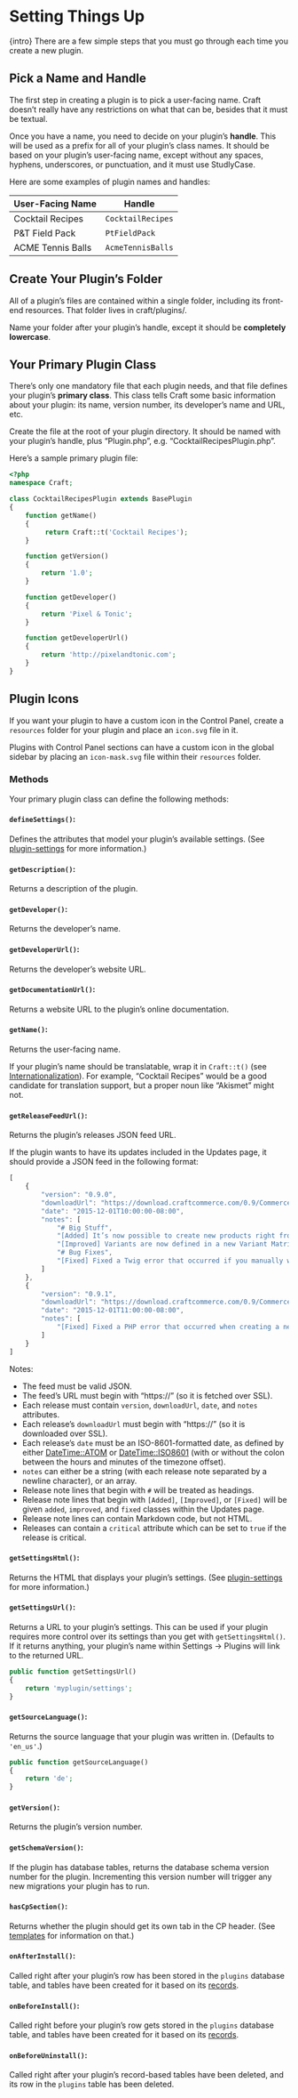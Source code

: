 # Setting Things Up

{intro} There are a few simple steps that you must go through each time you create a new plugin.

## Pick a Name and Handle

The first step in creating a plugin is to pick a user-facing name. Craft doesn’t really have any restrictions on what that can be, besides that it must be textual.

Once you have a name, you need to decide on your plugin’s **handle**. This will be used as a prefix for all of your plugin’s class names. It should be based on your plugin’s user-facing name, except without any spaces, hyphens, underscores, or punctuation, and it must use StudlyCase.

Here are some examples of plugin names and handles:

| User-Facing Name  | Handle
| ----------------- | -----------------
| Cocktail Recipes  | `CocktailRecipes`
| P&T Field Pack    | `PtFieldPack`
| ACME Tennis Balls | `AcmeTennisBalls`


## Create Your Plugin’s Folder

All of a plugin’s files are contained within a single folder, including its front-end resources. That folder lives in craft/plugins/.

Name your folder after your plugin’s handle, except it should be **completely lowercase**.

## Your Primary Plugin Class

There’s only one mandatory file that each plugin needs, and that file defines your plugin’s **primary class**. This class tells Craft some basic information about your plugin: its name, version number, its developer’s name and URL, etc.

Create the file at the root of your plugin directory. It should be named with your plugin’s handle, plus “Plugin.php”, e.g. “CocktailRecipesPlugin.php”.

Here’s a sample primary plugin file:

```php
<?php
namespace Craft;

class CocktailRecipesPlugin extends BasePlugin
{
    function getName()
    {
         return Craft::t('Cocktail Recipes');
    }

    function getVersion()
    {
        return '1.0';
    }

    function getDeveloper()
    {
        return 'Pixel & Tonic';
    }

    function getDeveloperUrl()
    {
        return 'http://pixelandtonic.com';
    }
}
```

## Plugin Icons

If you want your plugin to have a custom icon in the Control Panel, create a `resources` folder for your plugin and place an `icon.svg` file in it.

Plugins with Control Panel sections can have a custom icon in the global sidebar by placing an `icon-mask.svg` file within their `resources` folder.

### Methods

Your primary plugin class can define the following methods:

#### `defineSettings()`:

Defines the attributes that model your plugin’s available settings. (See [plugin-settings](plugin-settings.md) for more information.)

#### `getDescription()`:

Returns a description of the plugin.

#### `getDeveloper()`:

Returns the developer’s name.

#### `getDeveloperUrl()`:

Returns the developer’s website URL.

#### `getDocumentationUrl()`:

Returns a website URL to the plugin’s online documentation.

#### `getName()`:

Returns the user-facing name.

If your plugin’s name should be translatable, wrap it in `Craft::t()` (see [Internationalization](internationalization.md)). For example, “Cocktail Recipes” would be a good candidate for translation support, but a proper noun like “Akismet” might not.

#### `getReleaseFeedUrl()`:

Returns the plugin’s releases JSON feed URL.

 If the plugin wants to have its updates included in the Updates page, it should provide a JSON feed in the following format:

```javascript
[
    {
        "version": "0.9.0",
        "downloadUrl": "https://download.craftcommerce.com/0.9/Commerce0.9.0.zip",
        "date": "2015-12-01T10:00:00-08:00",
        "notes": [
            "# Big Stuff",
            "[Added] It’s now possible to create new products right from Product Selector Modals (like the ones used by Products fields).",
            "[Improved] Variants are now defined in a new Variant Matrix field, right on the main Edit Product pages.",
            "# Bug Fixes",
            "[Fixed] Fixed a Twig error that occurred if you manually went to /commerce/orders/new. You now receive a 404 error instead."
        ]
    },
    {
        "version": "0.9.1",
        "downloadUrl": "https://download.craftcommerce.com/0.9/Commerce0.9.1.zip",
        "date": "2015-12-01T11:00:00-08:00",
        "notes": [
            "[Fixed] Fixed a PHP error that occurred when creating a new produt when the current user’s username was ‘null’."
        ]
    }
]
```

 Notes:

- The feed must be valid JSON.
- The feed’s URL must begin with “https://” (so it is fetched over SSL).
- Each release must contain `version`, `downloadUrl`, `date`, and `notes` attributes.
- Each release’s `downloadUrl` must begin with “https://” (so it is downloaded over SSL).
- Each release’s `date` must be an ISO-8601-formatted date, as defined by either [DateTime::ATOM](http://php.net/manual/en/class.datetime.php#datetime.constants.atom) or [DateTime::ISO8601](http://php.net/manual/en/class.datetime.php#datetime.constants.iso8601)  (with or without the colon between the hours and minutes of the timezone offset).
- `notes` can either be a string (with each release note separated by a newline character), or an array.
- Release note lines that begin with `#` will be treated as headings.
- Release note lines that begin with `[Added]`, `[Improved]`, or `[Fixed]` will be given `added`, `improved`, and `fixed` classes within the Updates page.
- Release note lines can contain Markdown code, but not HTML.
- Releases can contain a `critical` attribute which can be set to `true` if the release is critical.

#### `getSettingsHtml()`:

Returns the HTML that displays your plugin’s settings. (See [plugin-settings](plugin-settings.md) for more information.)

#### `getSettingsUrl()`:

Returns a URL to your plugin’s settings. This can be used if your plugin requires more control over its settings than you get with `getSettingsHtml()`. If it returns anything, your plugin’s name within Settings → Plugins will link to the returned URL.

```php
public function getSettingsUrl()
{
    return 'myplugin/settings';
}
```

#### `getSourceLanguage()`:

Returns the source language that your plugin was written in. (Defaults to `'en_us'`.)

```php
public function getSourceLanguage()
{
    return 'de';
}
```

#### `getVersion()`:

Returns the plugin’s version number.

#### `getSchemaVersion()`:

If the plugin has database tables, returns the database schema version number for the plugin.  Incrementing this version number will trigger any new migrations your plugin has to run.

#### `hasCpSection()`:

Returns whether the plugin should get its own tab in the CP header. (See [templates](templates.md) for information on that.)

#### `onAfterInstall()`:

Called right after your plugin’s row has been stored in the `plugins` database table, and tables have been created for it based on its [records](records.md).

#### `onBeforeInstall()`:

Called right before your plugin’s row gets stored in the `plugins` database table, and tables have been created for it based on its [records](records.md).

#### `onBeforeUninstall()`:

Called right after your plugin’s record-based tables have been deleted, and its row in the `plugins` table has been deleted.
